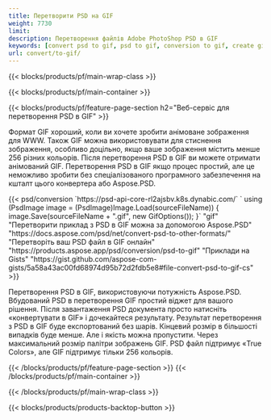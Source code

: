 ```yaml
---
title: Перетворити PSD на GIF
weight: 7730
limit: 
description: Перетворення файлів Adobe PhotoShop PSD в GIF
keywords: [convert psd to gif, psd to gif, conversion to gif, create gif from psd, print psd as gif]
url: convert/to-gif/
---
```


{{< blocks/products/pf/main-wrap-class >}}

{{< blocks/products/pf/main-container >}}

{{< blocks/products/pf/feature-page-section h2="Веб-сервіс для перетворення PSD в GIF" >}}
<p>Формат GIF хороший, коли ви хочете зробити анімоване зображення для WWW. Також GIF можна використовувати для стиснення зображення, особливо доцільно, якщо ваше зображення містить менше 256 різних кольорів. Після перетворення PSD в GIF ви можете отримати анімований GIF. Перетворення PSD в GIF якщо процес простий, але це неможливо зробити без спеціалізованого програмного забезпечення на кшталт цього конвертера або Aspose.PSD.</p>
{{< psd/conversion `https://psd-api-core-rl2ajsbv.k8s.dynabic.com/` 
`    using (PsdImage image = (PsdImage)Image.Load(sourceFileName))
    {
        image.Save(sourceFileName + ".gif",  new GifOptions());
    }` 
"gif" 
"Перетворити приклад з PSD в GIF можна за допомогою Aspose.PSD"  "https://docs.aspose.com/psd/net/convert-psd-to-other-formats/" 
"Перетворіть ваш PSD файл в GIF онлайн" "https://products.aspose.app/psd/conversion/psd-to-gif" 
"Приклади на Gists" "https://gist.github.com/aspose-com-gists/5a58a43ac00fd68974d95b72d2fdb5e8#file-convert-psd-to-gif-cs" >}}
<p>Перетворення PSD в GIF, використовуючи потужність Aspose.PSD. Вбудований PSD в перетворення GIF простий віджет для вашого рішення. Після завантаження PSD документа просто натисніть «конвертувати в GIF» і дочекайтеся результату. Результат перетворення з PSD в GIF буде експортований без шарів. Кінцевий розмір в більшості випадків буде менше. Але і якість можна пропустити. Через максимальний розмір палітри зображень GIF. PSD файл підтримує «True Colors», але GIF підтримує тільки 256 кольорів. </p>
{{< /blocks/products/pf/feature-page-section >}}
{{< /blocks/products/pf/main-container >}}


{{< /blocks/products/pf/main-wrap-class >}}

{{< blocks/products/products-backtop-button >}}
